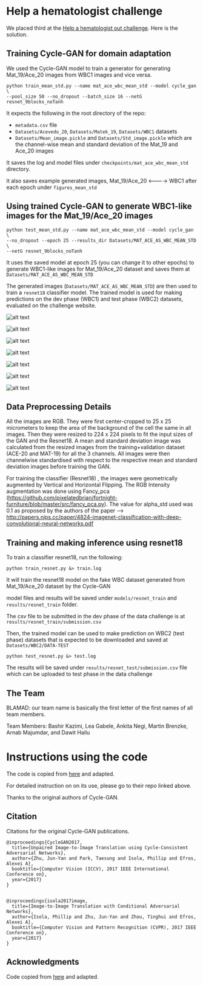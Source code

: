 # Help a hematologist challenge

We placed third at the [Help a hematologist out challenge](https://helmholtz-data-challenges.de/web/challenges/challenge-page/93/overview). Here is the solution.

## Training Cycle-GAN for domain adaptation

We used the Cycle-GAN model to train a generator for generating Mat_19/Ace_20 images from WBC1 images and vice versa.

```
python train_mean_std.py --name mat_ace_wbc_mean_std --model cycle_gan \
--pool_size 50 --no_dropout --batch_size 16 --netG resnet_9blocks_noTanh
```

It expects the following in the root directory of the repo:

- `metadata.csv` file
- `Datasets/Acevedo_20`, `Datasets/Matek_19`, `Datasets/WBC1` datasets
- `Datasets/Mean_image.pickle` and `Datasets/Std_image.pickle` which are the channel-wise mean and standard deviation of the Mat_19 and Ace_20 images

It saves the log and model files under `checkpoints/mat_ace_wbc_mean_std` directory.

It also saves example generated images, Mat_19/Ace_20 <----> WBC1 after each epoch under `figures_mean_std` 

## Using trained Cycle-GAN to generate WBC1-like images for the Mat_19/Ace_20 images

```
python test_mean_std.py --name mat_ace_wbc_mean_std --model cycle_gan \
--no_dropout --epoch 25 --results_dir Datasets/MAT_ACE_AS_WBC_MEAN_STD \
--netG resnet_9blocks_noTanh
```

It uses the saved model at epoch 25 (you can change it to other epochs) to generate WBC1-like images
for Mat_19/Ace_20 dataset and saves them at `Datasets/MAT_ACE_AS_WBC_MEAN_STD`

The generated images (`Datasets/MAT_ACE_AS_WBC_MEAN_STD`) are then used to train a `resnet18` 
classifier model. The trained model is used for making predictions on the dev phase (WBC1) and 
test phase (WBC2) datasets, evaluated on the challenge website.

![alt text](https://github.com/Bashirkazimi/Help-a-hematologist-out-Challenge/blob/main/examples/0.png)

![alt text](https://github.com/Bashirkazimi/Help-a-hematologist-out-Challenge/blob/main/examples/10.png)

![alt text](https://github.com/Bashirkazimi/Help-a-hematologist-out-Challenge/blob/main/examples/11.png)

![alt text](https://github.com/Bashirkazimi/Help-a-hematologist-out-Challenge/blob/main/examples/12.png)

![alt text](https://github.com/Bashirkazimi/Help-a-hematologist-out-Challenge/blob/main/examples/13.png)

![alt text](https://github.com/Bashirkazimi/Help-a-hematologist-out-Challenge/blob/main/examples/1.png)

![alt text](https://github.com/Bashirkazimi/Help-a-hematologist-out-Challenge/blob/main/examples/2.png)


## Data Preprocessing Details

All the images are RGB. They were first center-cropped to  25 x 25 micrometers to keep the area of the background of the cell the same in all images. Then they were resized to 224 x 224 pixels to fit the input sizes of the GAN and the Resnet18.
A mean and standard deviation image was calculated from the resized images from the training+validation dataset (ACE-20 and MAT-19) for all the 3 channels.
All images were then channelwise standardised with respect to the respective mean and standard deviation images before training the GAN.

For training the classifier (Resnet18) , the images were geometrically augmented by Vertical and Horizontal Flipping. The RGB Intensity augmentation was done using Fancy_pca (https://github.com/pixelatedbrian/fortnight-furniture/blob/master/src/fancy_pca.py). The value for alpha_std used was 0.1 as proposed by the authors of the paper --> http://papers.nips.cc/paper/4824-imagenet-classification-with-deep-convolutional-neural-networks.pdf



 
## Training and making inference using resnet18

To train a classifier resnet18, run the following:

```
python train_resnet.py &> train.log
```

It will train the resnet18 model on the fake WBC dataset generated from Mat_19/Ace_20 dataset by the Cycle-GAN

model files and results will be saved under `models/resnet_train` and `results/resnet_train` folder.

The csv file to be submitted in the dev phase of the data challenge is at `results/resnet_train/submission.csv`

Then, the trained model can be used to make prediction on WBC2 (test phase) datasets that is
expected to be downloaded and saved at `Datasets/WBC2/DATA-TEST`

```
python test_resnet.py &> test.log
```

The results will be saved under `results/resnet_test/submission.csv` file which can be uploaded to test phase in the
data challenge

## The Team

BLAMAD: our team name is basically the first letter of the first names of all team members.

Team Members: Bashir Kazimi, Lea Gabele, Ankita Negi, Martin Brenzke, Arnab Majumdar, and Dawit Hailu

# Instructions using the code

The code is copied from [here](https://github.com/junyanz/pytorch-CycleGAN-and-pix2pix) and adapted.

For detailed instruction on on its use, please go to their repo linked above.

Thanks to the original authors of Cycle-GAN.



## Citation
Citations for the original Cycle-GAN publications.
```
@inproceedings{CycleGAN2017,
  title={Unpaired Image-to-Image Translation using Cycle-Consistent Adversarial Networks},
  author={Zhu, Jun-Yan and Park, Taesung and Isola, Phillip and Efros, Alexei A},
  booktitle={Computer Vision (ICCV), 2017 IEEE International Conference on},
  year={2017}
}


@inproceedings{isola2017image,
  title={Image-to-Image Translation with Conditional Adversarial Networks},
  author={Isola, Phillip and Zhu, Jun-Yan and Zhou, Tinghui and Efros, Alexei A},
  booktitle={Computer Vision and Pattern Recognition (CVPR), 2017 IEEE Conference on},
  year={2017}
}
```

## Acknowledgments
Code copied from [here](https://github.com/junyanz/pytorch-CycleGAN-and-pix2pix) and adapted.
